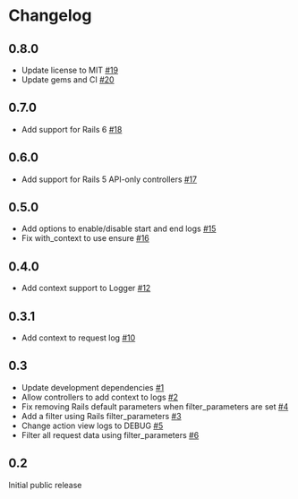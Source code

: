# Changelog

## 0.8.0

- Update license to MIT [#19](https://github.com/nullscreen/epilog/pull/19)
- Update gems and CI [#20](https://github.com/nullscreen/epilog/pull/20)

## 0.7.0

- Add support for Rails 6 [#18](https://github.com/nullscreen/epilog/pull/18)

## 0.6.0

- Add support for Rails 5 API-only controllers [#17](https://github.com/nullscreen/epilog/pull/17)

## 0.5.0

- Add options to enable/disable start and end logs [#15](https://github.com/nullscreen/epilog/pull/15)
- Fix with_context to use ensure [#16](https://github.com/nullscreen/epilog/pull/16)

## 0.4.0

- Add context support to Logger [#12](https://github.com/nullscreen/epilog/pull/12)

## 0.3.1

- Add context to request log [#10](https://github.com/nullscreen/epilog/pull/10)

## 0.3

- Update development dependencies [#1](https://github.com/nullscreen/epilog/pull/1)
- Allow controllers to add context to logs [#2](https://github.com/nullscreen/epilog/pull/2)
- Fix removing Rails default parameters when filter_parameters are set [#4](https://github.com/nullscreen/epilog/pull/4)
- Add a filter using Rails filter_parameters [#3](https://github.com/nullscreen/epilog/pull/3)
- Change action view logs to DEBUG [#5](https://github.com/nullscreen/epilog/pull/5)
- Filter all request data using filter_parameters [#6](https://github.com/nullscreen/epilog/pull/6)

## 0.2

Initial public release
